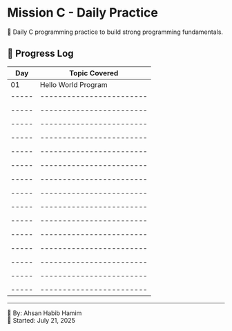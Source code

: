 # Mission C - Daily Practice

🚀 Daily C programming practice to build strong programming fundamentals.

## 📅 Progress Log

| Day | Topic Covered          |
|-----|------------------------|
| 01  | Hello World Program    |
|-----|------------------------|
|     |                        |
|-----|------------------------|
|     |                        |
|-----|------------------------|
|     |                        |
|-----|------------------------|
|     |                        |
|-----|------------------------|
|     |                        |
|-----|------------------------|
|     |                        |
|-----|------------------------|
|     |                        |
|-----|------------------------|
|     |                        |
|-----|------------------------|
|     |                        |
|-----|------------------------|
|     |                        |
|-----|------------------------|
|     |                        |
|-----|------------------------|
|     |                        |
|-----|------------------------|
|     |                        |
|-----|------------------------|
|     |                        |
|-----|------------------------|




---

📍 By: Ahsan Habib Hamim  
🎯 Started: July 21, 2025
